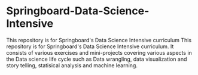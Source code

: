 # Springboard-Data-Science-Intensive
This repository is for Springboard's Data Science Intensive curriculum
This repository is for Springboard's Data Science Intensive curriculum. It consists of various exercises and mini-projects covering various aspects in the Data science life cycle such as Data wrangling, data visualization and story telling, statisical analysis and machine learning.
